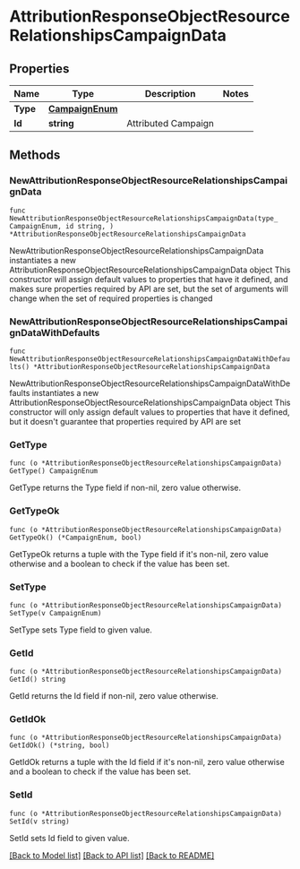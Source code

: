 # AttributionResponseObjectResourceRelationshipsCampaignData

## Properties

Name | Type | Description | Notes
------------ | ------------- | ------------- | -------------
**Type** | [**CampaignEnum**](CampaignEnum.md) |  | 
**Id** | **string** | Attributed Campaign | 

## Methods

### NewAttributionResponseObjectResourceRelationshipsCampaignData

`func NewAttributionResponseObjectResourceRelationshipsCampaignData(type_ CampaignEnum, id string, ) *AttributionResponseObjectResourceRelationshipsCampaignData`

NewAttributionResponseObjectResourceRelationshipsCampaignData instantiates a new AttributionResponseObjectResourceRelationshipsCampaignData object
This constructor will assign default values to properties that have it defined,
and makes sure properties required by API are set, but the set of arguments
will change when the set of required properties is changed

### NewAttributionResponseObjectResourceRelationshipsCampaignDataWithDefaults

`func NewAttributionResponseObjectResourceRelationshipsCampaignDataWithDefaults() *AttributionResponseObjectResourceRelationshipsCampaignData`

NewAttributionResponseObjectResourceRelationshipsCampaignDataWithDefaults instantiates a new AttributionResponseObjectResourceRelationshipsCampaignData object
This constructor will only assign default values to properties that have it defined,
but it doesn't guarantee that properties required by API are set

### GetType

`func (o *AttributionResponseObjectResourceRelationshipsCampaignData) GetType() CampaignEnum`

GetType returns the Type field if non-nil, zero value otherwise.

### GetTypeOk

`func (o *AttributionResponseObjectResourceRelationshipsCampaignData) GetTypeOk() (*CampaignEnum, bool)`

GetTypeOk returns a tuple with the Type field if it's non-nil, zero value otherwise
and a boolean to check if the value has been set.

### SetType

`func (o *AttributionResponseObjectResourceRelationshipsCampaignData) SetType(v CampaignEnum)`

SetType sets Type field to given value.


### GetId

`func (o *AttributionResponseObjectResourceRelationshipsCampaignData) GetId() string`

GetId returns the Id field if non-nil, zero value otherwise.

### GetIdOk

`func (o *AttributionResponseObjectResourceRelationshipsCampaignData) GetIdOk() (*string, bool)`

GetIdOk returns a tuple with the Id field if it's non-nil, zero value otherwise
and a boolean to check if the value has been set.

### SetId

`func (o *AttributionResponseObjectResourceRelationshipsCampaignData) SetId(v string)`

SetId sets Id field to given value.



[[Back to Model list]](../README.md#documentation-for-models) [[Back to API list]](../README.md#documentation-for-api-endpoints) [[Back to README]](../README.md)


